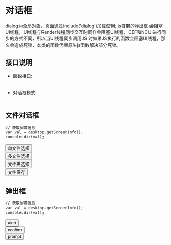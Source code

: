 ﻿# 对话框
  dialog为全局对象，页面通过include('dialog')加载使用; 
  js自带的弹出框 会阻塞UI线程，UI线程与Render线程同步交互时同样会阻塞UI线程，CEF和NCUI进行同步的方式不同，所以当UI线程同步调用JS
  时如果JS执行的函数会阻塞UI线程，那么会造成死锁，本类的函数代替原生js函数解决部分死锁。
  <link rel="stylesheet" type="text/css" href="docs/css/common.css" />
  <script src="docs/js/string.js" type="text/javascript" charset="utf-8"></script>
  <script src="docs/js/template.js" type="text/javascript" charset="utf-8"></script>
  <script src="docs/js/shell.js" type="text/javascript" charset="utf-8"></script>
  
## 接口说明
*    函数接口:

<table id="method" class="table" >
</table>
 
 
*    对话框模式:

<table id="settings" class="table">
</table>
  
## 文件对话框

```html
// 获取屏幕信息
var val = desktop.getScreenInfo();
console.dir(val);
```

<div class="row">
	 <div class="col-xs-3">
  	<button class="btn btn-outline-primary btn-block" id="dialogOpen">单文件选择</button>
	</div> 
	<div class="col-xs-3">
	  <button class="btn btn-outline-primary btn-block" id="dialogOpenMultiple">多文件选择</button>
	</div> 
	<div class="col-xs-3">
	  <button class="btn btn-outline-primary btn-block" id="dialogOpenFolder">文件夹选择</button>
	</div> 
	<div class="col-xs-3">
	  <button class="btn btn-outline-primary btn-block" id="dialogSave">文件保存</button>
	</div> 
</div>

## 弹出框

```html
// 获取屏幕信息
var val = desktop.getScreenInfo();
console.dir(val);
```

<div class="row">
	<div class="col-xs-3">
	  <button class="btn btn-outline-primary btn-block" id="alert">alert</button>
	</div> 
	<div class="col-xs-3">
	  <button class="btn btn-outline-primary btn-block" id="confirm">confirm</button>
	</div> 
	<div class="col-xs-3">
	  <button class="btn btn-outline-primary btn-block" id="prompt">prompt</button>
	</div> 
</div>

 
 
 
